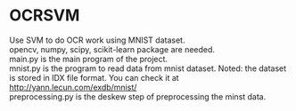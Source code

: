 # OCRSVM
Use SVM to do OCR work using MNIST dataset.  
opencv, numpy, scipy, scikit-learn package are needed.  
main.py is the main program of the project.  
mnist.py is the program to read data from mnist dataset. Noted: the dataset is stored in IDX file format. You can check it at http://yann.lecun.com/exdb/mnist/  
preprocessing.py is the deskew step of preprocessing the minst data.  
